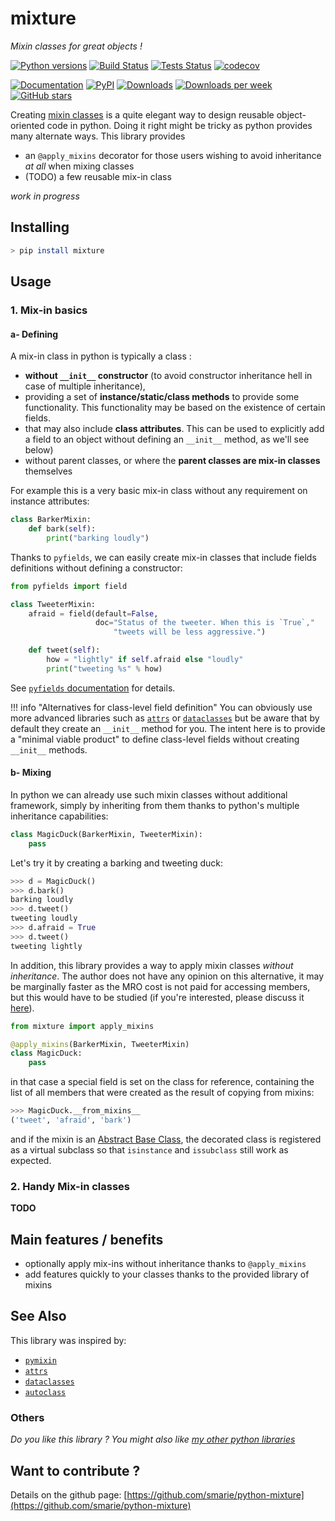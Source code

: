 # mixture

*Mixin classes for great objects !*

[![Python versions](https://img.shields.io/pypi/pyversions/mixture.svg)](https://pypi.python.org/pypi/mixture/) [![Build Status](https://travis-ci.org/smarie/python-mixture.svg?branch=master)](https://travis-ci.org/smarie/python-mixture) [![Tests Status](https://smarie.github.io/python-mixture/junit/junit-badge.svg?dummy=8484744)](https://smarie.github.io/python-mixture/junit/report.html) [![codecov](https://codecov.io/gh/smarie/python-mixture/branch/master/graph/badge.svg)](https://codecov.io/gh/smarie/python-mixture)

[![Documentation](https://img.shields.io/badge/doc-latest-blue.svg)](https://smarie.github.io/python-mixture/) [![PyPI](https://img.shields.io/pypi/v/mixture.svg)](https://pypi.python.org/pypi/mixture/) [![Downloads](https://pepy.tech/badge/mixture)](https://pepy.tech/project/mixture) [![Downloads per week](https://pepy.tech/badge/mixture/week)](https://pepy.tech/project/mixture) [![GitHub stars](https://img.shields.io/github/stars/smarie/python-mixture.svg)](https://github.com/smarie/python-mixture/stargazers)

Creating [mixin classes](https://en.wikipedia.org/wiki/Mixin) is a quite elegant way to design reusable object-oriented code in python. Doing it right might be tricky as python provides many alternate ways. This library provides

 - an `@apply_mixins` decorator for those users wishing to avoid inheritance *at all* when mixing classes
 - (TODO) a few reusable mix-in class

*work in progress*


## Installing

```bash
> pip install mixture
```

## Usage

### 1. Mix-in basics

#### a- Defining

A mix-in class in python is typically a class :

 - **without `__init__` constructor** (to avoid constructor inheritance hell in case of multiple inheritance), 
 - providing a set of **instance/static/class methods** to provide some functionality. This functionality may be based on the existence of certain fields.
 - that may also include **class attributes**. This can be used to explicitly add a field to an object without defining an `__init__` method, as we'll see below)
 - without parent classes, or where the **parent classes are mix-in classes** themselves

For example this is a very basic mix-in class without any requirement on instance attributes:

```python
class BarkerMixin:
    def bark(self):
        print("barking loudly")
```

Thanks to `pyfields`, we can easily create mix-in classes that include fields definitions without defining a constructor:

```python
from pyfields import field

class TweeterMixin:
    afraid = field(default=False, 
                   doc="Status of the tweeter. When this is `True`," 
                       "tweets will be less aggressive.")

    def tweet(self):
        how = "lightly" if self.afraid else "loudly"
        print("tweeting %s" % how)
```

See [`pyfields` documentation](https://smarie.github.io/python-pyfields) for details.

!!! info "Alternatives for class-level field definition"
    You can obviously use more advanced libraries such as [`attrs`](http://www.attrs.org) or [`dataclasses`](https://docs.python.org/3/library/dataclasses.html) but be aware that by default they create an `__init__` method for you. The intent here is to provide a "minimal viable product" to define class-level fields without creating `__init__` methods.

#### b- Mixing

In python we can already use such mixin classes without additional framework, simply by inheriting from them thanks to python's multiple inheritance capabilities:

```python
class MagicDuck(BarkerMixin, TweeterMixin):
    pass
```

Let's try it by creating a barking and tweeting duck:

```python
>>> d = MagicDuck()
>>> d.bark()
barking loudly
>>> d.tweet()
tweeting loudly
>>> d.afraid = True
>>> d.tweet()
tweeting lightly
```


In addition, this library provides a way to apply mixin classes *without inheritance*. The author does not have any opinion on this alternative, it may be marginally faster as the MRO cost is not paid for accessing members, but this would have to be studied (if you're interested, please discuss it [here](https://github.com/smarie/python-mixture/issues/1)).

```python
from mixture import apply_mixins

@apply_mixins(BarkerMixin, TweeterMixin)
class MagicDuck:
    pass
```

in that case a special field is set on the class for reference, containing the list of all members that were created as the result of copying from mixins:

```python
>>> MagicDuck.__from_mixins__
('tweet', 'afraid', 'bark')
```

and if the mixin is an [Abstract Base Class](https://docs.python.org/3/library/abc.html), the decorated class is registered as a virtual subclass so that `isinstance` and `issubclass` still work as expected.

### 2. Handy Mix-in classes

**TODO**

## Main features / benefits

 * optionally apply mix-ins without inheritance thanks to `@apply_mixins`
 * add features quickly to your classes thanks to the provided library of mixins

## See Also


This library was inspired by:

 * [`pymixin`](https://github.com/yupeng0921/pymixin)
 * [`attrs`](http://www.attrs.org/)
 * [`dataclasses`](https://docs.python.org/3/library/dataclasses.html)
 * [`autoclass`](https://smarie.github.io/python-autoclass/)

### Others

*Do you like this library ? You might also like [my other python libraries](https://github.com/smarie/OVERVIEW#python)* 

## Want to contribute ?

Details on the github page: [https://github.com/smarie/python-mixture](https://github.com/smarie/python-mixture)
